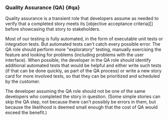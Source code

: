 ### Quality Assurance (QA) {#qa}

Quality assurance is a transient role that developers assume as needed to
verify that a completed story meets its [objective acceptance criteria][]
before showcasing that story to stakeholders.

Most of our testing is fully automated, in the form of executable unit
tests or integration tests.
But automated tests can't catch every possible error.
The QA role should perform more "exploratory" testing, manually exercising
the feature and looking for problems (including problems with the user interface).
When possible, the developer in the QA role should identify additional automated tests
that would be helpful and either write such tests (if that can be done quickly,
as part of the QA process) or write a new story card for more involved tests,
so that they can be prioritized and scheduled by the customer.

The developer assuming the QA role should not be one of the same developers
who completed the story in question.
(Some simple stories can skip the QA step, not because there can't possibly be errors in them,
but because the likelihood is deemed small enough that the cost of QA would exceed the benefit.)
